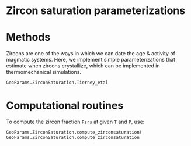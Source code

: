 # Zircon saturation parameterizations

# Methods
Zircons are one of the ways in which we can date the age & activity of magmatic systems. 
Here, we implement simple parameterizations that estimate when zircons crystallize, which can be implemented in thermomechanical simulations.

```@docs
GeoParams.ZirconSaturation.Tierney_etal
```
# Computational routines
To compute the zircon fraction `Fzrs` at given `T` and `P`, use:
```@docs
GeoParams.ZirconSaturation.compute_zirconsaturation!
GeoParams.ZirconSaturation.compute_zirconsaturation
```


